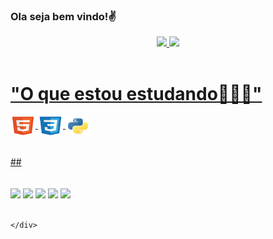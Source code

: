 
### Ola seja bem vindo!✌️
<div align="center">
  <a href="https://github.com/WillFrancoo">
  <img height="180em" src="https://github-readme-stats.vercel.app/api?username=WillFrancoo&show_icons=true&theme=dracula&include_all_commits=true&count_private=true"/>
  <img height="180em" src="https://github-readme-stats.vercel.app/api/top-langs/?username=WillFrancoo&layout=compact&langs_count=7&theme=dracula"/>
</div>
  <div style="display: inline_block"><br>
    <h1> "O que estou estudando👨🏽‍🎓"</h1>
  <img align="center" alt="Will-HTML" height="30" width="40" src="https://raw.githubusercontent.com/devicons/devicon/master/icons/html5/html5-original.svg">
  <img align="center" alt="Rafa-CSS" height="30" width="40" src="https://raw.githubusercontent.com/devicons/devicon/master/icons/css3/css3-original.svg">
  <img align="center" alt="Will-Python" height="30" width="40" src="https://raw.githubusercontent.com/devicons/devicon/master/icons/python/python-original.svg">
  </div>
  <br><br>
    ##
  
  <div>
    <br><br>
<a href="https://instagram.com/william_francojr" target="_blank"><img src="https://img.shields.io/badge/-Instagram-%23E4405F?style=for-the-badge&logo=instagram&logoColor=white" target="_blank"></a>
    <a href="https://wa.me/32468561756" target="_blank"><img src="https://img.shields.io/badge/WhatsApp-25D366?style=for-the-badge&logo=whatsapp&logoColor=white" target="blank"></a>
     <a href="William-jaque Carvalho" target="_blank"><img src="https://img.shields.io/badge/Facebook-1877F2?style=for-the-badge&logo=facebook&logoColor=white" target="blank"></a>
    <a href="william_franco@outlook.pt" target="_blank"><img src="https://img.shields.io/badge/Microsoft-666666?style=for-the-badge&logo=microsoft&logoColor=white" target="blank"></a>
    <a href="francowill" target="_blank"><img src="https://img.shields.io/badge/PlayStation-003791?style=for-the-badge&logo=playstation&logoColor=white" target="blank"></a><br><br>
    
    </div>
 


 


